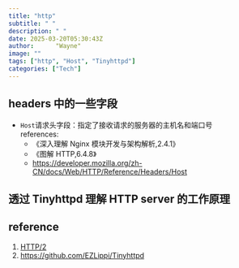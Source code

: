 ```yaml
---
title: "http"
subtitle: " "
description: " "
date: 2025-03-20T05:30:43Z
author:      "Wayne"
image: ""
tags: ["http", "Host", "Tinyhttpd"]
categories: ["Tech"]
---
```


## headers 中的一些字段

- `Host`请求头字段：指定了接收请求的服务器的主机名和端口号  
  references:
  - 《深入理解 Nginx 模块开发与架构解析,2.4.1》
  - 《图解 HTTP,6.4.8》
  - https://developer.mozilla.org/zh-CN/docs/Web/HTTP/Reference/Headers/Host

## 透过 Tinyhttpd 理解 HTTP server 的工作原理

## reference

1. [HTTP/2](https://developer.mozilla.org/zh-CN/docs/Web/HTTP/Overview)
2. https://github.com/EZLippi/Tinyhttpd
